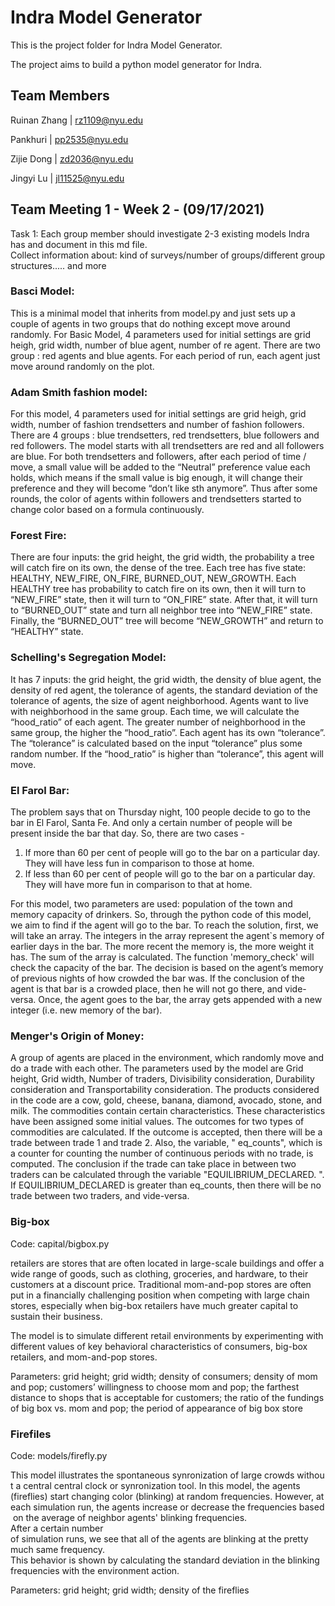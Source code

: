Indra Model Generator
=====
This is the project folder for Indra Model Generator. 

The project aims to build a python model generator for Indra. 

Team Members
---------------------------
Ruinan Zhang | rz1109@nyu.edu 

Pankhuri | pp2535@nyu.edu

Zijie Dong | zd2036@nyu.edu

Jingyi Lu | jl11525@nyu.edu

Team Meeting 1 - Week 2 - (09/17/2021)
---------------------------
Task 1:  Each group member should investigate 2-3 existing models Indra has and document in this md file.  
Collect information about: kind of surveys/number of groups/different group structures..... and more   

### Basci Model: 
This is a minimal model that inherits from model.py and just sets up a couple of agents in two groups that do nothing except move around randomly.
For Basic Model, 4 parameters  used for initial settings are grid heigh, grid width, number of blue agent, number of re agent. 
There are two group : red agents and blue agents. For each period of run, each agent just move around randomly on the plot. 

### Adam Smith fashion model:  

For this model, 4 parameters used for initial settings are grid heigh, grid width, number of fashion trendsetters and number of fashion followers. 
There are 4 groups : blue trendsetters, red trendsetters, blue followers and red followers. The model starts with all trendsetters are red and all followers are blue. For both trendsetters and followers, after each period of time / move, a small value will be added to the “Neutral” preference value each holds, which means if the small value is big enough, it will change their preference and they will become “don’t like sth anymore”. Thus after some rounds, the color of agents within followers and trendsetters started to change color based on a formula continuously. 

### Forest Fire:
There are four inputs: the grid height, the grid width, the probability a tree will catch fire on its own, the dense of the tree. Each tree has five state: HEALTHY, NEW_FIRE, ON_FIRE, BURNED_OUT, NEW_GROWTH.
Each HEALTHY tree has probability to catch fire on its own, then it will turn to “NEW_FIRE” state, then it will turn to “ON_FIRE” state. After that, it will turn to “BURNED_OUT” state and turn all neighbor tree into “NEW_FIRE” state. Finally, the “BURNED_OUT” tree will become “NEW_GROWTH” and return to “HEALTHY” state. 

### Schelling's Segregation Model:
It has 7 inputs: the grid height, the grid width, the density of blue agent, the density of red agent, the tolerance of agents, the standard deviation of the tolerance of agents, the size of agent neighborhood. 
Agents want to live with neighborhood in the same group. Each time, we will calculate the “hood_ratio” of each agent. The greater number of neighborhood in the same group, the higher the “hood_ratio”. 
Each agent has its own “tolerance”. The “tolerance” is calculated based on the input “tolerance” plus some random number. 
If the “hood_ratio” is higher than “tolerance”, this agent will move. 

### El Farol Bar:
The problem says that on Thursday night, 100 people decide to go to the bar in El Farol, Santa Fe. And only a certain number of people will be present inside the bar that day. So, there are two cases -
1) If more than 60 per cent of people will go to the bar on a particular day. They will have less fun in comparison to those at home.
2) If less than 60 per cent of people will go to the bar on a particular day. They will have more fun in comparison to that at home.

For this model, two parameters are used: population of the town and memory capacity of drinkers.
So, through the python code of this model, we aim to find if the agent will go to the bar. To reach the solution, first, we will take an array. The integers in the array represent the agent`s memory of earlier days in the bar. The more recent the memory is, the more weight it has. The sum of the array is calculated.
 The function 'memory_check' will check the capacity of the bar. 
The decision is based on the agent’s memory of previous nights of how crowded the bar was. If the conclusion of the agent is that bar is a crowded place, then he will not go there, and vide-versa. Once, the agent goes to the bar, the array gets appended with a new integer (i.e. new memory of the bar).

### Menger's Origin of Money:
A group of agents are placed in the environment, which randomly move and do a trade with each other. The parameters used by the model are Grid height, Grid width, Number of traders, Divisibility consideration, Durability consideration and Transportability consideration. The products considered in the code are a cow, gold, cheese, banana, diamond, avocado, stone, and milk. The commodities contain certain characteristics. These characteristics have been assigned some initial values. The outcomes for two types of commodities are calculated. If the outcome is accepted, then there will be a trade between trade 1 and trade 2.  Also, the variable, " eq_counts", which is a counter for counting the number of continuous periods with no trade, is computed. The conclusion if the trade can take place in between two traders can be calculated through the variable "EQUILIBRIUM_DECLARED. ". If EQUILIBRIUM_DECLARED is greater than  eq_counts, then there will be no trade between two traders, and vide-versa.

### Big-box

Code: capital/bigbox.py

retailers are stores that are often located in large-scale buildings and offer a wide range of goods, such as clothing, groceries, and hardware, to their customers at a discount price. Traditional mom-and-pop stores are often put in a financially challenging position when competing with large chain stores, especially when big-box retailers have much greater capital to sustain their business.

The model is to simulate different retail environments by experimenting with different values of key behavioral characteristics of consumers, big-box retailers, and mom-and-pop stores.

Parameters: grid height; grid width; density of consumers; density of mom and pop; customers’ willingness to choose mom and pop; the farthest distance to shops that is acceptable for customers; the ratio of the fundings of big box vs. mom and pop; the period of appearance of big box store



### Firefiles

Code: models/firefly.py

This model illustrates the spontaneous synronization of large crowds without a central central clock or synronization tool. In this model, the agents (fireflies) start changing color (blinking) at random frequencies. However, at each simulation run, the agents increase or decrease the frequencies based on the average of neighbor agents' blinking frequencies. After a certain number of simulation runs, we see that all of the agents are blinking at the pretty much same frequency.
 
This behavior is shown by calculating the standard deviation in the blinking frequencies with the environment action.

Parameters: grid height; grid width; density of the fireflies

